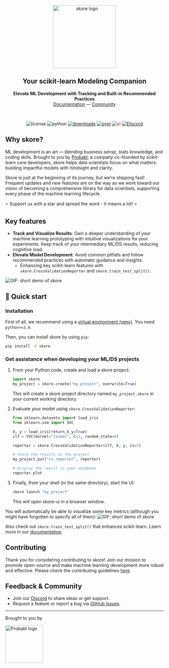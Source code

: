 <div align="center">

  <picture>
    <source srcset="https://media.githubusercontent.com/media/probabl-ai/skore/main/sphinx/_static/images/Logo_Skore_Dark@2x.svg" media="(prefers-color-scheme: dark)">
    <img width="200" src="https://media.githubusercontent.com/media/probabl-ai/skore/main/sphinx/_static/images/Logo_Skore_Light@2x.svg" alt="skore logo">
  </picture>

  <h2>Your scikit-learn Modeling Companion</h2>

__Elevate ML Development with Tracking and Built-in Recommended Practices__ \
[Documentation](https://skore.probabl.ai) — [Community](https://discord.probabl.ai)

<br />

  ![license](https://img.shields.io/pypi/l/skore)
  ![python](https://img.shields.io/badge/python-3.9%20%7C%203.10%20%7C%203.11%20%7C%203.12-blue?style=flat&logo=python)
  [![downloads](https://static.pepy.tech/badge/skore/month)](https://pepy.tech/projects/skore)
  [![pypi](https://img.shields.io/pypi/v/skore)](https://pypi.org/project/skore/)
  ![ci](https://github.com/probabl-ai/skore/actions/workflows/ci.yml/badge.svg?event=push)
  [![Discord](https://img.shields.io/badge/Discord-%235865F2.svg?logo=discord&logoColor=white)](https://discord.probabl.ai/)

</div>


## Why skore?

ML development is an art — blending business sense, stats knowledge, and coding skills. Brought to you by [Probabl](https://probabl.ai), a company co-founded by scikit-learn core developers, skore helps data scientists focus on what matters: building impactful models with hindsight and clarity.

Skore is just at the beginning of its journey, but we’re shipping fast! Frequent updates and new features are on the way as we work toward our vision of becoming a comprehensive library for data scientists, supporting every phase of the machine learning lifecycle.

⭐ Support us with a star and spread the word - it means a lot! ⭐


## Key features

- **Track and Visualize Results**: Gain a deeper understanding of your machine learning prototyping with intuitive visualizations for your experiments. Keep track of your intermediary ML/DS results, reducing cognitive load.
- **Elevate Model Development**: Avoid common pitfalls and follow recommended practices with automatic guidance and insights.
    - Enhancing key scikit-learn features with `skore.CrossValidationReporter` and `skore.train_test_split()`.

![GIF: short demo of skore](https://media.githubusercontent.com/media/probabl-ai/skore/main/sphinx/_static/images/2024_12_12_skore_demo_comp.gif)

## 🚀 Quick start

### Installation

First of all, we recommend using a [virtual environment (venv)](https://docs.python.org/3/tutorial/venv.html). You need `python>=3.9`.

Then, you can install skore by using `pip`:
```bash
pip install -U skore
```

### Get assistance when developing your ML/DS projects

1. From your Python code, create and load a skore project:
    ```python
    import skore
    my_project = skore.create("my_project", overwrite=True)
    ```
    This will create a skore project directory named `my_project.skore` in your current working directory.

2. Evaluate your model using `skore.CrossValidationReporter`:
    ```python
    from sklearn.datasets import load_iris
    from sklearn.svm import SVC

    X, y = load_iris(return_X_y=True)
    clf = SVC(kernel="linear", C=1, random_state=0)

    reporter = skore.CrossValidationReporter(clf, X, y, cv=5)

    # Store the results in the project
    my_project.put("cv_reporter", reporter)

    # Display the result in your notebook
    reporter.plot
    ```

3. Finally, from your shell (in the same directory), start the UI:
    ```bash
    skore launch "my_project"
    ```
    This will open skore-ui in a browser window.

You will automatically be able to visualize some key metrics (although you might have forgotten to specify all of them):
![GIF: short demo of skore](https://media.githubusercontent.com/media/probabl-ai/skore/main/sphinx/_static/images/2024_11_21_cross_val_comp.gif)

Also check out `skore.train_test_split()` that enhances scikit-learn. Learn more in our [documentation](https://skore.probabl.ai).


## Contributing

Thank you for considering contributing to skore! Join our mission to promote open-source and make machine learning development more robust and effective. Please check the contributing guidelines [here](https://github.com/probabl-ai/skore/blob/main/CONTRIBUTING.rst).


## Feedback & Community

-	Join our [Discord](https://discord.probabl.ai/) to share ideas or get support.
-	Request a feature or report a bug via [GitHub Issues](https://github.com/probabl-ai/skore/issues).


---

Brought to you by

<a href="https://probabl.ai" target="_blank">
    <picture>
        <source srcset="https://media.githubusercontent.com/media/probabl-ai/skore/main/sphinx/_static/images/Probabl-logo-orange.png" media="(prefers-color-scheme: dark)">
        <img width="120" src="https://media.githubusercontent.com/media/probabl-ai/skore/main/sphinx/_static/images/Probabl-logo-blue.png" alt="Probabl logo">
    </picture>
</a>
